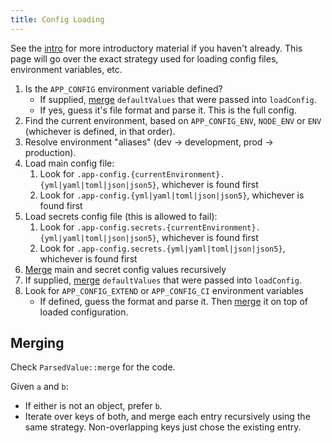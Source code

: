 ```yaml
---
title: Config Loading
---
```


See the [intro](./README.md) for more introductory material if you haven't already.
This page will go over the exact strategy used for loading config files, environment
variables, etc.

1. Is the `APP_CONFIG` environment variable defined?
    - If supplied, [merge](#merging) `defaultValues` that were passed into `loadConfig`.
    - If yes, guess it's file format and parse it. This is the full config.
2. Find the current environment, based on `APP_CONFIG_ENV`, `NODE_ENV` or `ENV` (whichever is defined, in that order).
3. Resolve environment "aliases" (dev -> development, prod -> production).
4. Load main config file:
    1. Look for `.app-config.{currentEnvironment}.{yml|yaml|toml|json|json5}`, whichever is found first
    2. Look for `.app-config.{yml|yaml|toml|json|json5}`, whichever is found first
5. Load secrets config file (this is allowed to fail):
    1. Look for `.app-config.secrets.{currentEnvironment}.{yml|yaml|toml|json|json5}`, whichever is found first
    2. Look for `.app-config.secrets.{yml|yaml|toml|json|json5}`, whichever is found first
6. [Merge](#merging) main and secret config values recursively
7. If supplied, [merge](#merging) `defaultValues` that were passed into `loadConfig`.
8. Look for `APP_CONFIG_EXTEND` or `APP_CONFIG_CI` environment variables
    - If defined, guess the format and parse it. Then [merge](#merging) it on top of loaded configuration.


## Merging
Check `ParsedValue::merge` for the code.

Given `a` and `b`:
- If either is not an object, prefer `b`.
- Iterate over keys of both, and merge each entry recursively using the same strategy. Non-overlapping keys just chose the existing entry.
